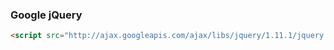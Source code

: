 ### Google jQuery

```html
<script src="http://ajax.googleapis.com/ajax/libs/jquery/1.11.1/jquery.min.js"></script>
```
